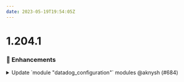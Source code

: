 ```yaml
---
date: 2023-05-19T19:54:05Z
---
```


# 1.204.1

### 🚀 Enhancements

<details>
  <summary>Update `module "datadog_configuration"` modules @aknysh (#684)</summary>

### what
* Update `module "datadog_configuration"` modules

### why
* The module does not accept the `region` variable
* The module must be always enabled to be able to read the Datadog API keys even if the component is disabled



</details>